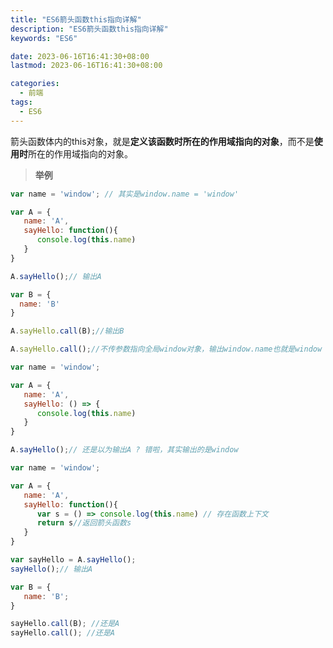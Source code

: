 ```yaml
---
title: "ES6箭头函数this指向详解"
description: "ES6箭头函数this指向详解"
keywords: "ES6"

date: 2023-06-16T16:41:30+08:00
lastmod: 2023-06-16T16:41:30+08:00

categories:
  - 前端
tags:
  - ES6
---
```


箭头函数体内的this对象，就是**定义该函数时所在的作用域指向的对象**，而不是**使用时**所在的作用域指向的对象。
> **举例**

```javascript
var name = 'window'; // 其实是window.name = 'window'

var A = {
   name: 'A',
   sayHello: function(){
      console.log(this.name)
   }
}

A.sayHello();// 输出A

var B = {
  name: 'B'
}

A.sayHello.call(B);//输出B

A.sayHello.call();//不传参数指向全局window对象，输出window.name也就是window
```
```javascript
var name = 'window'; 

var A = {
   name: 'A',
   sayHello: () => {
      console.log(this.name)
   }
}

A.sayHello();// 还是以为输出A ? 错啦，其实输出的是window
```
```javascript
var name = 'window'; 

var A = {
   name: 'A',
   sayHello: function(){
      var s = () => console.log(this.name) // 存在函数上下文
      return s//返回箭头函数s
   }
}

var sayHello = A.sayHello();
sayHello();// 输出A 

var B = {
   name: 'B';
}

sayHello.call(B); //还是A
sayHello.call(); //还是A
```
